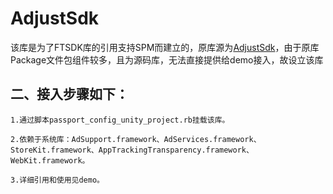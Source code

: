 # AdjustSdk
该库是为了FTSDK库的引用支持SPM而建立的，原库源为[AdjustSdk](https://github.com/adjust/ios_sdk)，由于原库Package文件包组件较多，且为源码库，无法直接提供给demo接入，故设立该库

## 二、接入步骤如下：

    1.通过脚本passport_config_unity_project.rb挂载该库。

    2.依赖于系统库：AdSupport.framework、AdServices.framework、StoreKit.framework、AppTrackingTransparency.framework、WebKit.framework。

    3.详细引用和使用见demo。
